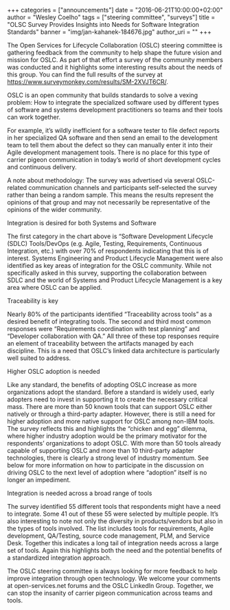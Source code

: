 +++
categories = ["announcements"]
date = "2016-06-21T10:00:00+02:00"
author = "Wesley Coelho"
tags = ["steering committee", "surveys"]
title = "OLSC Survey Provides Insights into Needs for Software Integration Standards"
banner = "img/jan-kahanek-184676.jpg"
author_uri = ""
+++

The Open Services for Lifecycle Collaboration (OSLC) steering committee is gathering feedback from the community to help shape the future vision and mission for OSLC. As part of that effort a survey of the community members was conducted and it highlights some interesting results about the needs of this group. You can find the full results of the survey at https://www.surveymonkey.com/results/SM-2XVJT6CR/.

OSLC is an open community that builds standards to solve a vexing problem: How to integrate the specialized software used by different types of software and systems development practitioners so teams and their tools can work together.

For example, it’s wildly inefficient for a software tester to file defect reports in her specialized QA software and then send an email to the development team to tell them about the defect so they can manually enter it into their Agile development management tools. There is no place for this type of carrier pigeon communication in today’s world of short development cycles and continuous delivery.

A note about methodology: The survey was advertised via several OSLC-related communication channels and participants self-selected the survey rather than being a random sample. This means the results represent the opinions of that group and may not necessarily be representative of the opinions of the wider community.

Integration is desired for both Systems and Software

The first category in the chart above is “Software Development Lifecycle (SDLC) Tools/DevOps (e.g. Agile, Testing, Requirements, Continuous Integration, etc.) with over 70% of respondents indicating that this is of interest. Systems Engineering and Product Lifecycle Management were also identified as key areas of integration for the OSLC community. While not specifically asked in this survey, supporting the collaboration between SDLC and the world of Systems and Product Lifecycle Management is a key area where OSLC can be applied.

Traceability is key

Nearly 80% of the participants identified “Traceability across tools” as a desired benefit of integrating tools. The second and third most common responses were “Requirements coordination with test planning” and “Developer collaboration with QA.” All three of these top responses require an element of traceability between the artifacts managed by each discipline. This is a need that OSLC’s linked data architecture is particularly well suited to address.

Higher OSLC adoption is needed

Like any standard, the benefits of adopting OSLC increase as more organizations adopt the standard. Before a standard is widely used, early adopters need to invest in supporting it to create the necessary critical mass. There are more than 50 known tools that can support OSLC either natively or through a third-party adapter. However, there is still a need for higher adoption and more native support for OSLC among non-IBM tools. The survey reflects this and highlights the “chicken and egg” dilemma, where higher industry adoption would be the primary motivator for the respondents’ organizations to adopt OSLC. With more than 50 tools already capable of supporting OSLC and more than 10 third-party adapter technologies, there is clearly a strong level of industry momentum. See below for more information on how to participate in the discussion on driving OSLC to the next level of adoption where “adoption” itself is no longer an impediment.

Integration is needed across a broad range of tools

The survey identified 55 different tools that respondents might have a need to integrate. Some 41 out of these 55 were selected by multiple people. It’s also interesting to note not only the diversity in products/vendors but also in the types of tools involved. The list includes tools for requirements, Agile development, QA/Testing, source code management, PLM, and Service Desk. Together this indicates a long tail of integration needs across a large set of tools. Again this highlights both the need and the potential benefits of a standardized integration approach.

The OSLC steering committee is always looking for more feedback to help improve integration through open technology. We welcome your comments at open-services.net forums and the OSLC LinkedIn Group.  Together, we can stop the insanity of carrier pigeon communication across teams and tools.